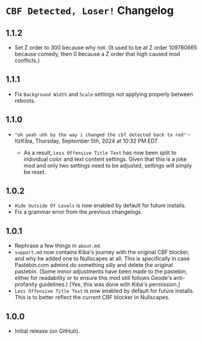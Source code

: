 # `CBF Detected, Loser!` Changelog
## 1.1.2
- Set Z order to 300 because why not. (It used to be at Z order 109780665 because comedy, then 0 because a Z order that high caused mod conflicts.)
## 1.1.1
- Fix `Background Width` and `Scale` settings not applying properly between reboots.
## 1.1.0
- `"oh yeah uhh by the way i changed the cbf detected back to red"` <cl>- ItzKiba, Thursday, September 5th, 2024 at 10:32 PM EDT</c>
  - As a result, `Less Offensive Title Text` has now been split to individual color and text content settings. Given that this is a joke mod and only two settings need to be adjusted, settings will simply be reset.
## 1.0.2
- `Hide Outside Of Levels` is now enabled by default for future installs.
- Fix a grammar error from the previous changelogs.
## 1.0.1
- Rephrase a few things in `about.md`.
- `support.md` now contains Kiba's journey with the original CBF blocker, and why he added one to Nullscapes at all. This is specifically in case Pastebin.com admins do something silly and delete the original pastebin. <cy>(Some minor adjustments have been made to the pastebin, either for readability or to ensure this mod still follows Geode's anti-profanity guidelines.) [Yes, this was done with Kiba's permission.]</c>
- `Less Offensive Title Text` is now enabled by default for future installs. This is to better reflect the current CBF blocker in Nullscapes.
## 1.0.0
- Initial release (on GitHub).
